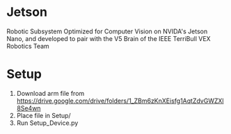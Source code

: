 # Jetson
Robotic Subsystem Optimized for Computer Vision on NVIDA's Jetson Nano, and developed to pair with the V5 Brain of the IEEE TerriBull VEX Robotics Team

# Setup
1. Download arm file from https://drive.google.com/drive/folders/1_ZBm6zKnXEisfg1AqtZdvGWZXl8Se4wn
2. Place file in Setup/
3. Run Setup_Device.py
